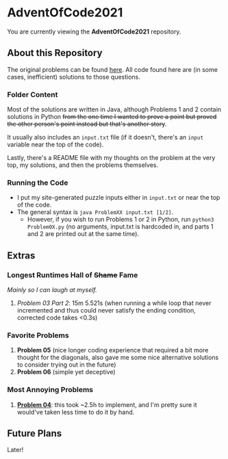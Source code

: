 # AdventOfCode2021
You are currently viewing the **AdventOfCode2021** repository.

## About this Repository
The original problems can be found [here](https://adventofcode.com/2021 "Advent of Code 2021"). All code found here are (in some cases, inefficient) solutions to those questions.

### Folder Content
Most of the solutions are written in Java, although Problems 1 and 2 contain solutions in Python ~~from the one time I wanted to prove a point but proved the other person's point instead but that's another story~~.

It usually also includes an `input.txt` file (if it doesn't, there's an `input` variable near the top of the code).

Lastly, there's a README file with my thoughts on the problem at the very top, my solutions, and then the problems themselves.

### Running the Code
- I put my site-generated puzzle inputs either in `input.txt` or near the top of the code.
- The general syntax is `java ProblemXX input.txt [1/2]`.
  - However, if you wish to run Problems 1 or 2 in Python, run `python3 Problem0X.py` (no arguments, input.txt is hardcoded in, and parts 1 and 2 are printed out at the same time).

## Extras
### Longest Runtimes Hall of ~~Shame~~ Fame
*Mainly so I can laugh at myself.*
1. *Problem 03 Part 2*: 15m 5.521s (when running a while loop that never incremented and thus could never satisfy the ending condition, corrected code takes <0.3s)

### Favorite Problems
1. **Problem 05** (nice longer coding experience that required a bit more thought for the diagonals, also gave me some nice alternative solutions to consider trying out in the future)
2. **Problem 06** (simple yet deceptive)

### Most Annoying Problems
1. [**Problem 04**](https://github.com/Daphne-Qin/AdventOfCode2021/tree/main/Problem04): this took ~2.5h to implement, and I'm pretty sure it would've taken less time to do it by hand.

## Future Plans
Later!
